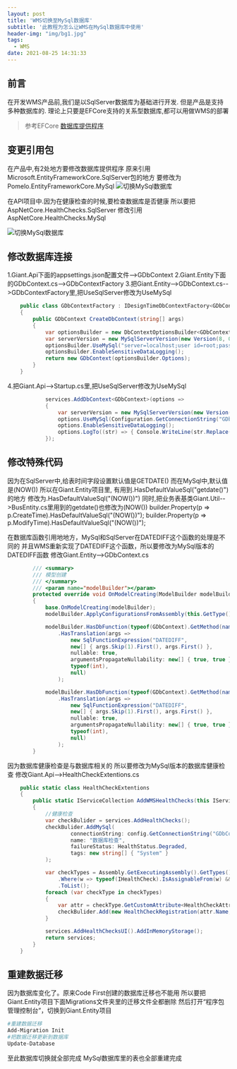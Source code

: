 ```yaml
---
layout: post
title: 'WMS切换至MySql数据库'
subtitle: '此教程为怎么让WMS在MySql数据库中使用'
header-img: "img/bg1.jpg"
tags:
  - WMS
date: 2021-08-25 14:31:33
---
```


## 前言

在开发WMS产品前,我们是以SqlServer数据库为基础进行开发.
但是产品是支持多种数据库的.
理论上只要是EFCore支持的关系型数据库,都可以用做WMS的部署
>参考EFCore [数据库提供程序](https://docs.microsoft.com/zh-cn/ef/core/providers/?tabs=dotnet-core-cli)

## 变更引用包

在产品中,有2处地方要修改数据库提供程序
原来引用Microsoft.EntityFrameworkCore.SqlServer包的地方
要修改为Pomelo.EntityFrameworkCore.MySql
![切换MySql数据库](1.png)

在API项目中.因为在健康检查的时候,要检查数据库是否健康
所以要把AspNetCore.HealthChecks.SqlServer
修改引用AspNetCore.HealthChecks.MySql

![切换MySql数据库](2.png)

## 修改数据库连接

1.Giant.Api下面的appsettings.json配置文件-->GDbContext
2.Giant.Entity下面的GDbContext.cs-->GDbContextFactory
3.把Giant.Entity-->GDbContext.cs-->GDbContextFactory里,把UseSqlServer修改为UseMySql

```c#
    public class GDbContextFactory : IDesignTimeDbContextFactory<GDbContext>
    {
        public GDbContext CreateDbContext(string[] args)
        {
            var optionsBuilder = new DbContextOptionsBuilder<GDbContext>();
            var serverVersion = new MySqlServerVersion(new Version(8, 0, 26));
            optionsBuilder.UseMySql("server=localhost;user id=root;password=mysqlrootpassword;persistsecurityinfo=True;database=wmsdatabase;SslMode=none;CharSet=utf8mb4;", serverVersion);
            optionsBuilder.EnableSensitiveDataLogging();
            return new GDbContext(optionsBuilder.Options);
        }
    }
```

4.把Giant.Api-->Startup.cs里,把UseSqlServer修改为UseMySql

```c#
            services.AddDbContext<GDbContext>(options =>
            {
                var serverVersion = new MySqlServerVersion(new Version(8, 0, 26));
                options.UseMySql(Configuration.GetConnectionString("GDbContext"), serverVersion);
                options.EnableSensitiveDataLogging();
                options.LogTo((str) => { Console.WriteLine(str.Replace("`", "")); }, minimumLevel: LogLevel.Information);
            });
```

## 修改特殊代码

因为在SqlServer中,给表时间字段设置默认值是GETDATE()
而在MySql中,默认值是(NOW())
所以在Giant.Entity项目里,
有用到.HasDefaultValueSql("getdate()")的地方
修改为.HasDefaultValueSql("(NOW())")
同时,把业务表基类Giant.Util-->BusEntity.cs里用到的getdate()也修改为(NOW())
builder.Property(p => p.CreateTime).HasDefaultValueSql("(NOW())");
builder.Property(p => p.ModifyTime).HasDefaultValueSql("(NOW())");

在数据库函数引用地地方，MySql和SqlServer在DATEDIFF这个函数的处理是不同的
并且WMS重新实现了DATEDIFF这个函数，所以要修改为MySql版本的DATEDIFF函数
修改Giant.Entity-->GDbContext.cs

```C#
        /// <summary>
        /// 模型创建
        /// </summary>
        /// <param name="modelBuilder"></param>
        protected override void OnModelCreating(ModelBuilder modelBuilder)
        {
            base.OnModelCreating(modelBuilder);
            modelBuilder.ApplyConfigurationsFromAssembly(this.GetType().Assembly);

            modelBuilder.HasDbFunction(typeof(GDbContext).GetMethod(nameof(DateDiffDay), new[] { typeof(string), typeof(string) }))
                .HasTranslation(args =>
                    new SqlFunctionExpression("DATEDIFF",
                    new[] { args.Skip(1).First(), args.First() },
                    nullable: true,
                    argumentsPropagateNullability: new[] { true, true },
                    typeof(int),
                    null)
                );

            modelBuilder.HasDbFunction(typeof(GDbContext).GetMethod(nameof(DateDiffDay), new[] { typeof(string), typeof(DateTime) }))
                .HasTranslation(args =>
                    new SqlFunctionExpression("DATEDIFF",
                    new[] { args.Skip(1).First(), args.First() },
                    nullable: true,
                    argumentsPropagateNullability: new[] { true, true },
                    typeof(int),
                    null)
                );
        }
```

因为数据库健康检查是与数据库相关的
所以要修改为MySql版本的数据库健康检查
修改Giant.Api-->HealthCheckExtentions.cs

```C#
    public static class HealthCheckExtentions
    {
        public static IServiceCollection AddWMSHealthChecks(this IServiceCollection services, IConfiguration config)
        {
            //健康检查
            var checkBulider = services.AddHealthChecks();
            checkBulider.AddMySql(
                    connectionString: config.GetConnectionString("GDbContext"),
                    name: "数据库检查",
                    failureStatus: HealthStatus.Degraded,
                    tags: new string[] { "System" }
            );

            var checkTypes = Assembly.GetExecutingAssembly().GetTypes()
                .Where(w => typeof(IHealthCheck).IsAssignableFrom(w) && w.GetCustomAttributes().Select(s => s.GetType()).Contains(typeof(HealthCheckAttribute)))
                .ToList();
            foreach (var checkType in checkTypes)
            {
                var attr = checkType.GetCustomAttribute<HealthCheckAttribute>();
                checkBulider.Add(new HealthCheckRegistration(attr.Name, s => (IHealthCheck)ActivatorUtilities.GetServiceOrCreateInstance(s, checkType), attr.FailureStatus, attr.Tags));
            }

            services.AddHealthChecksUI().AddInMemoryStorage();
            return services;
        }
    }
```

## 重建数据迁移

因为数据库变化了。原来Code First创建的数据库迁移也不能用
所以要把Giant.Entity项目下面Migrations文件夹里的迁移文件全都删除
然后打开“程序包管理控制台”，切换到Giant.Entity项目

```bash
#重建数据迁移
Add-Migration Init
#把数据迁移更新到数据库
Update-Database
```

至此数据库切换就全部完成
MySql数据库里的表也全部重建完成
